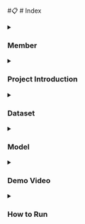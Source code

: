 #:clipboard: # Index

<details>
  <summary><h3>Member</h3></summary>
  
  - **KIM GAHYEON**
    - UI/UX Design
    - React implementation
    - FastAPI development

  - **KIM SHINWOOK**
    - Firebase DB development
    - Node.js development

  - **JANG WONJUN**
    - AI Modeling(efficientnet)
    - AI Modeling(wavenet)

</details>

<details>
  <summary><h3>Project Introduction</h3></summary>

  ![image](https://github.com/wonjun16/first/assets/94692391/948be9b7-3243-41cb-be99-7b5b887a9a25)
  Pictogrammer is a web-based edu game service where users 
  <span style="background-color:#fff5b1"> draw pictures and AI matches </span> 
  them to study English words.  
  This project aims to help children learn English words in an easy and fun way.  
  
  
  ![image](https://github.com/wonjun16/first/assets/94692391/aff151d8-940a-47eb-93a6-10e12f00a285)
  The QuickDraw game developed by Google inspired Pictogrammer.  
  Through this project, we expect users to go beyond simply memorizing English words and strengthen their intuition and memory for words.  

</details>

<details>
  <summary><h3>Dataset</h3></summary>

  - **Open Source Dataset**
    - The Quick Draw Dataset is a collection of 50 million drawings across 345 categories
    - [Quick Draw Dataset](https://github.com/googlecreativelab/quickdraw-dataset)
   
  - **Check word frequency**
    - [COCA](https://www.wordfrequency.info/intro.asp)

</details>

<details>
  <summary><h3>Model</h3></summary>

  - **EfficientNetB0**
    - Original thesis : [EfficientNet](https://arxiv.org/abs/1905.11946)
  
  - **Wavenet**
    - Original thesis : [Wavenet](https://arxiv.org/abs/1711.10433)
    - Code referenced : [Wavenet Classifier](https://github.com/mjpyeon/wavenet-classifier/blob/master/WaveNetClassifier.py)

  <!-- Add more details about the model -->

</details>

<details>
  <summary><h3>Demo Video</h3></summary>

  [Demo](https://www.youtube.com/watch?v=3kXYX32ech4&feature=youtu.be)

</details>

<details>
  <summary><h3>How to Run</h3></summary>

First, run the backend server
```
node server.js
```
```
Python -m uvicorn main:app --port 8008 --reload
```

Then, run the frontend server
```
npm start
```


</details>
